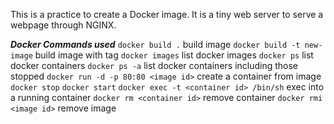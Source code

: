 This is a practice to create a Docker image.
It is a tiny web server to serve a webpage through NGINX. 

***Docker Commands used***
``docker build .`` build image
``docker build -t new-image`` build image with tag
``docker images`` list docker images
``docker ps`` list docker containers
``docker ps -a`` list docker containers including those stopped
``docker run -d -p 80:80 <image id>`` create a container from image
``docker stop``
``docker start``
``docker exec -t <container id> /bin/sh`` exec into a running container
``docker rm <container id>`` remove container
``docker rmi <image id>`` remove image
